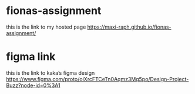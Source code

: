 # fionas-assignment
this is the link to my hosted page  https://maxi-raph.github.io/fionas-assignment/
# figma link
this is the link to kaka’s figma design https://www.figma.com/proto/oiXrcFTCeTn0Aqmz3Mq5po/Design-Project-Buzz?node-id=0%3A1
